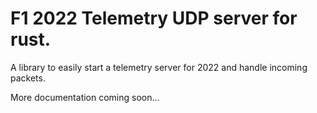 # F1 2022 Telemetry UDP server for rust.  
A library to easily start a telemetry server for 2022 and handle incoming packets.

More documentation coming soon...